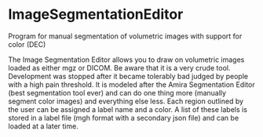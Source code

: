 # ImageSegmentationEditor

Program for manual segmentation of volumetric images with support for color (DEC)

The Image Segmentation Editor allows you to draw on volumetric images loaded as either mgz or DICOM. Be aware that it is a very
crude tool. Development was stopped after it became tolerably bad judged by people with a high pain threshold. It is modeled after
the Amira Segmentation Editor (best segmentation tool ever) and can do one thing more (manually segment color images) and everything
else less. Each region outlined by the user can be assigned a label name and a color. A list of these labels is stored in a label
file (mgh format with a secondary json file) and can be loaded at a later time.
